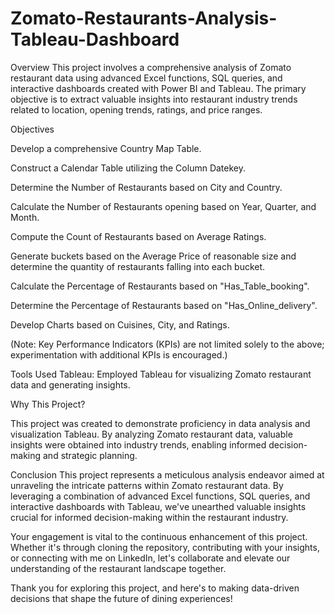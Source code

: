 # Zomato-Restaurants-Analysis-Tableau-Dashboard

Overview
This project involves a comprehensive analysis of Zomato restaurant data using advanced Excel functions, SQL queries, and interactive dashboards created with Power BI and Tableau. The primary objective is to extract valuable insights into restaurant industry trends related to location, opening trends, ratings, and price ranges.

Objectives

Develop a comprehensive Country Map Table.

Construct a Calendar Table utilizing the Column Datekey.

Determine the Number of Restaurants based on City and Country.

Calculate the Number of Restaurants opening based on Year, Quarter, and Month.

Compute the Count of Restaurants based on Average Ratings.

Generate buckets based on the Average Price of reasonable size and determine the quantity of restaurants falling into each bucket.

Calculate the Percentage of Restaurants based on "Has_Table_booking".

Determine the Percentage of Restaurants based on "Has_Online_delivery".

Develop Charts based on Cuisines, City, and Ratings.

(Note: Key Performance Indicators (KPIs) are not limited solely to the above; experimentation with additional KPIs is encouraged.)

Tools Used
Tableau: Employed Tableau for visualizing Zomato restaurant data and generating insights.


Why This Project?

This project was created to demonstrate proficiency in data analysis and visualization Tableau. By analyzing Zomato restaurant data, valuable insights were obtained into industry trends, enabling informed decision-making and strategic planning.

Conclusion
This project represents a meticulous analysis endeavor aimed at unraveling the intricate patterns within Zomato restaurant data. By leveraging a combination of advanced Excel functions, SQL queries, and interactive dashboards with Tableau, we've unearthed valuable insights crucial for informed decision-making within the restaurant industry.

Your engagement is vital to the continuous enhancement of this project. Whether it's through cloning the repository, contributing with your insights, or connecting with me on LinkedIn, let's collaborate and elevate our understanding of the restaurant landscape together.

Thank you for exploring this project, and here's to making data-driven decisions that shape the future of dining experiences!
